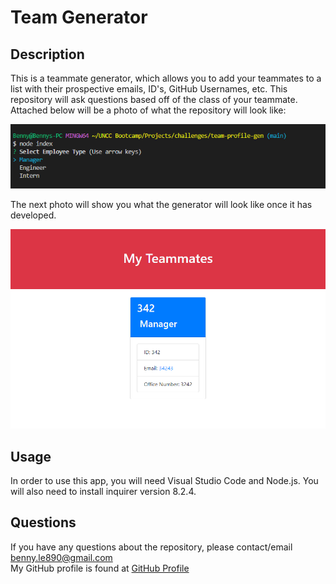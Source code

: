 # Team Generator

## Description

This is a teammate generator, which allows you to add your teammates to a list with their prospective emails, ID's, GitHub Usernames, etc. This repository will ask questions based off of the class of your teammate. Attached below will be a photo of what the repository will look like:

![Using node for the manager](./images/using-node.png)

The next photo will show you what the generator will look like once it has developed. 

![The final product](./images/Teammates.png)

## Usage

In order to use this app, you will need Visual Studio Code and Node.js. You will also need to install inquirer version 8.2.4. 

##  Questions

If you have any questions about the repository, please contact/email benny.le890@gmail.com <br />
My GitHub profile is found at [GitHub Profile](https//GitHub.com/bennyle890)